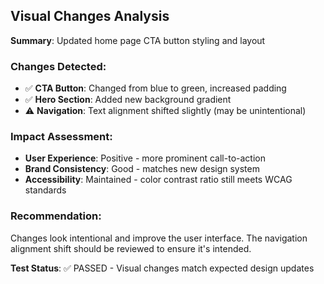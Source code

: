 ## Visual Changes Analysis

**Summary**: Updated home page CTA button styling and layout

### Changes Detected:
- ✅ **CTA Button**: Changed from blue to green, increased padding
- ✅ **Hero Section**: Added new background gradient
- ⚠️ **Navigation**: Text alignment shifted slightly (may be unintentional)

### Impact Assessment:
- **User Experience**: Positive - more prominent call-to-action
- **Brand Consistency**: Good - matches new design system
- **Accessibility**: Maintained - color contrast ratio still meets WCAG standards

### Recommendation:
Changes look intentional and improve the user interface. The navigation alignment shift should be reviewed to ensure it's intended.

**Test Status**: ✅ PASSED - Visual changes match expected design updates
